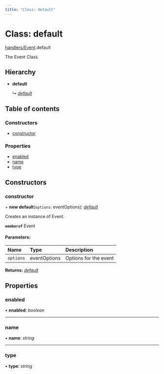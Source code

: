 ```yaml
---
title: "Class: default"
---
```


# Class: default

[handlers/Event](../modules/handlers_event.md).default

The Event Class.

## Hierarchy

* **default**

  ↳ [*default*](events_message_messageevent.default.md)

## Table of contents

### Constructors

- [constructor](handlers_event.default.md#constructor)

### Properties

- [enabled](handlers_event.default.md#enabled)
- [name](handlers_event.default.md#name)
- [type](handlers_event.default.md#type)

## Constructors

### constructor

\+ **new default**(`options`: eventOptions): [*default*](handlers_event.default.md)

Creates an instance of Event.

**`memberof`** Event

#### Parameters:

Name | Type | Description |
:------ | :------ | :------ |
`options` | eventOptions | Options for the event   |

**Returns:** [*default*](handlers_event.default.md)

## Properties

### enabled

• **enabled**: *boolean*

___

### name

• **name**: *string*

___

### type

• **type**: *string*
